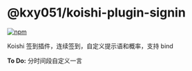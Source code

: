 # @kxy051/koishi-plugin-signin

[![npm](https://img.shields.io/npm/v/@kxy051/koishi-plugin-signin?style=flat-square)](https://www.npmjs.com/package/@kxy051/koishi-plugin-signin)

Koishi 签到插件，连续签到，自定义提示语和概率，支持 bind

**To Do:**
分时间段自定义一言